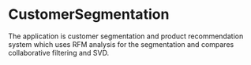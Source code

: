 # CustomerSegmentation
The application is customer segmentation and product recommendation system which uses RFM analysis for the segmentation and compares collaborative filtering and SVD.
